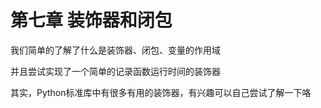 # 第七章 装饰器和闭包

我们简单的了解了什么是装饰器、闭包、变量的作用域

并且尝试实现了一个简单的记录函数运行时间的装饰器

其实，Python标准库中有很多有用的装饰器，有兴趣可以自己尝试了解一下咯